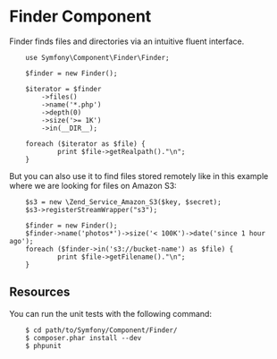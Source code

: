 Finder Component
================

Finder finds files and directories via an intuitive fluent interface.

		use Symfony\Component\Finder\Finder;

		$finder = new Finder();

		$iterator = $finder
			->files()
			->name('*.php')
			->depth(0)
			->size('>= 1K')
			->in(__DIR__);

		foreach ($iterator as $file) {
				print $file->getRealpath()."\n";
		}

But you can also use it to find files stored remotely like in this example where
we are looking for files on Amazon S3:

		$s3 = new \Zend_Service_Amazon_S3($key, $secret);
		$s3->registerStreamWrapper("s3");

		$finder = new Finder();
		$finder->name('photos*')->size('< 100K')->date('since 1 hour ago');
		foreach ($finder->in('s3://bucket-name') as $file) {
				print $file->getFilename()."\n";
		}

Resources
---------

You can run the unit tests with the following command:

		$ cd path/to/Symfony/Component/Finder/
		$ composer.phar install --dev
		$ phpunit

